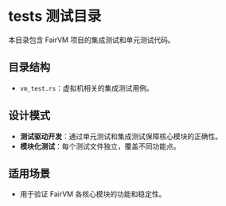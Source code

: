 # tests 测试目录

本目录包含 FairVM 项目的集成测试和单元测试代码。

## 目录结构
- `vm_test.rs`：虚拟机相关的集成测试用例。

## 设计模式
- **测试驱动开发**：通过单元测试和集成测试保障核心模块的正确性。
- **模块化测试**：每个测试文件独立，覆盖不同功能点。

## 适用场景
- 用于验证 FairVM 各核心模块的功能和稳定性。 